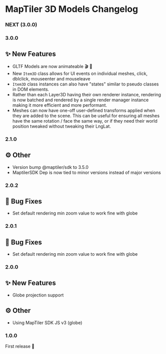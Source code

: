 # MapTiler 3D Models Changelog
### NEXT (3.0.0)

### 3.0.0

## ✨ New Features
- GLTF Models are now animateable 🎬 🚀
- New `Item3D` class allows for UI events on individual meshes, click, dblclick, mouseenter and mouseleave
- `Item3D` class instances can also have "states" similar to pseudo classes in DOM elements.
- Rather than each Layer3D having their own renderer instance, rendering is now batched and rendered by a single render manager instance making it more efficient and more performant.
- Meshes can now have one-off user-defined transforms applied when they are added to the scene. This can be useful for ensuring all meshes have the same rotation / face the same way, or if they need their world position tweaked without tweaking their LngLat.

### 2.1.0

## ⚙️ Other
- Version bump @maptiler/sdk to 3.5.0
- MaptilerSDK Dep is now tied to minor versions instead of major versions

### 2.0.2
## 🐞 Bug Fixes
- Set default rendering min zoom value to work fine with globe

### 2.0.1
## 🐞 Bug Fixes
- Set default rendering min zoom value to work fine with globe


### 2.0.0
## ✨ New Features
- Globe projection support

## ⚙️ Other
- Using MapTiler SDK JS v3 (globe)

### 1.0.0
First release 🎉
